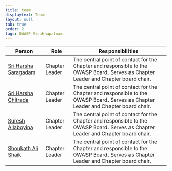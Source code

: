 ```yaml
---
title: team
displaytext: Team
layout: null
tab: true
order: 2
tags: OWASP Visakhapatnam
---
```


| Person | Role | Responsibilities |
| --- | --- | --- |
| [Sri Harsha Saragadam](mailto:sri_harsha.saragadam@owasp.org) | Chapter Leader | The central point of contact for the Chapter and responsible to the OWASP Board. Serves as Chapter Leader and Chapter board chair. |
| [Sri Harsha Chitrada](mailto:sri_harsha.chitrada@owasp.org) | Chapter Leader | The central point of contact for the Chapter and responsible to the OWASP Board. Serves as Chapter Leader and Chapter board chair. |
| [Suresh Allaboyina](mailto:suresh.allaboyina@owasp.org) | Chapter Leader | The central point of contact for the Chapter and responsible to the OWASP Board. Serves as Chapter Leader and Chapter board chair. |
| [Shoukath Ali Shaik](mailto:shoukathali271004@gmail.com) | Chapter Leader | The central point of contact for the Chapter and responsible to the OWASP Board. Serves as Chapter Leader and Chapter board chair. |
